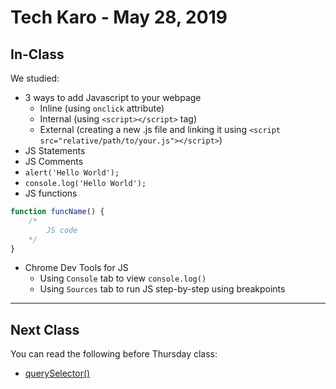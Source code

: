# Tech Karo - May 28, 2019

## In-Class

We studied:

- 3 ways to add Javascript to your webpage
  - Inline (using `onclick` attribute)
  - Internal (using `<script></script>` tag)
  - External (creating a new .js file and linking it using `<script src="relative/path/to/your.js"></script>`)
- JS Statements
- JS Comments
- `alert('Hello World');`
- `console.log('Hello World');`
- JS functions
``` js
function funcName() {
    /*
        JS code
    */
}
```
- Chrome Dev Tools for JS
    - Using `Console` tab to view `console.log()`
    - Using `Sources` tab to run JS step-by-step using breakpoints

---

## Next Class
You can read the following before Thursday class:
- [querySelector()](https://www.w3schools.com/jsref/met_document_queryselector.asp)
